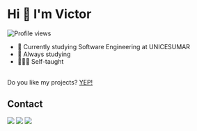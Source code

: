 <h1 align="left">Hi 👋 I'm Victor</h1>
<p align="left"></h1><img src="https://komarev.com/ghpvc/?username=victobriel&color=blueviolet&style=flat-square" alt="Profile views"></p>

- 📖 Currently studying Software Engineering at UNICESUMAR
- 🧠 Always studying
- 🙇🏻‍♂️ Self-taught
</br>
Do you like my projects?
<a href="mailto:victorgbrielsilva@gmail.com">YEP!</a>

## Contact

<a href="https://instagram.com/victorcxias" target="_blank"><img src="https://img.shields.io/badge/Instagram-%23E4405F.svg?logo=Instagram&logoColor=white"></a>
<a href="https://linkedin.com/in/victorgbriel"><img src="https://img.shields.io/badge/LinkedIn-%230077B5.svg?logo=linkedin&logoColor=white"></a>
<a href="https://twitter.com/victobriel"><img src="https://img.shields.io/badge/Twitter-%231DA1F2.svg?logo=Twitter&logoColor=white"></a> 
